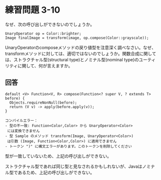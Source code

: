 # 練習問題 3-10

なぜ、次の呼び出しができないのでしょうか。

    UnaryOperator op = Color::brighter;
    Image finalImage = transform(image, op.compose(Color::grayscale));

UnaryOperator<T>のcomposeメソッドの戻り値型を注意深く調べなさい。なぜ、transformメソッドに対しては、適切ではないのでしょうか。関数合成に関しては、ストラクチャル型(structural type)とノミナル型(nominal type)のユーティリティに関して、何が言えますか。

## 回答

    default <V> Function<V, R> compose(Function<? super V, ? extends T> before) {
      Objects.requireNonNull(before);
      return (V v) -> apply(before.apply(v));
    }

    コンパイルエラー：
	- 型の不一致: Function<Color,Color> から UnaryOperator<Color>
	 には変換できません
	- 型 Sample のメソッド transform(Image, UnaryOperator<Color>)
	 は引数 (Image, Function<Color,Color>) に適用できません
	- トークン ")" に構文エラーがあります。このトークンを削除してください


型が一致していないため、上記の呼び出しができない。

ストラクチャル型であれば同じ型と見なされるかもしれないが、Javaはノミナル型であるため、上記の呼び出しができない。
